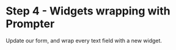 # Step 4 - Widgets wrapping with Prompter

Update our form, and wrap every text field with a new widget.
